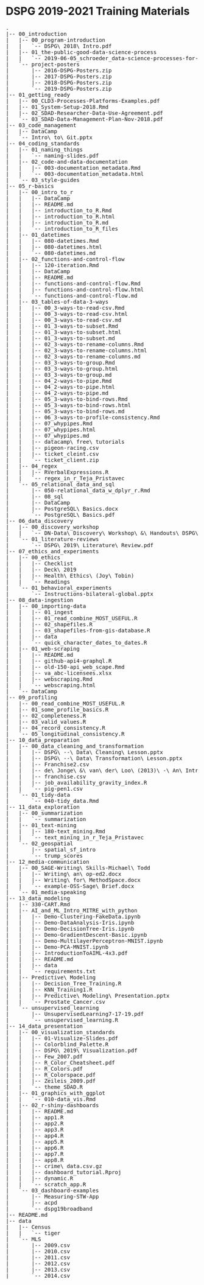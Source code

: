 # DSPG 2019-2021 Training Materials
<pre>
.
|-- 00_introduction
|   |-- 00_program-introduction
|   |   `-- DSPG\ 2018\ Intro.pdf
|   |-- 01_the-public-good-data-science-process
|   |   `-- 2019-06-05_schroeder_data-science-processes-for-evidence-based-policy.pptx
|   `-- project-posters
|       |-- 2016-DSPG-Posters.zip
|       |-- 2017-DSPG-Posters.zip
|       |-- 2018-DSPG-Posters.zip
|       `-- 2019-DSPG-Posters.zip
|-- 01_getting_ready
|   |-- 00_CLD3-Processes-Platforms-Examples.pdf
|   |-- 01_System-Setup-2018.Rmd
|   |-- 02_SDAD-Researcher-Data-Use-Agreement.pdf
|   `-- 03_SDAD-Data-Management-Plan-Nov-2018.pdf
|-- 03_code_management
|   |-- DataCamp
|   `-- Intro\ to\ Git.pptx
|-- 04_coding_standards
|   |-- 01_naming_things
|   |   `-- naming-slides.pdf
|   |-- 02_code-and-data-documentation
|   |   |-- 003-documentation_metadata.Rmd
|   |   `-- 003-documentation_metadata.html
|   `-- 03_style-guides
|-- 05_r-basics
|   |-- 00_intro_to_r
|   |   |-- DataCamp
|   |   |-- README.md
|   |   |-- introduction_to_R.Rmd
|   |   |-- introduction_to_R.html
|   |   |-- introduction_to_R.md
|   |   `-- introduction_to_R_files
|   |-- 01_datetimes
|   |   |-- 080-datetimes.Rmd
|   |   |-- 080-datetimes.html
|   |   `-- 080-datetimes.md
|   |-- 02_functions-and-control-flow
|   |   |-- 120-iteration.Rmd
|   |   |-- DataCamp
|   |   |-- README.md
|   |   |-- functions-and-control-flow.Rmd
|   |   |-- functions-and-control-flow.html
|   |   `-- functions-and-control-flow.md
|   |-- 03_tables-of-data-3-ways
|   |   |-- 00_3-ways-to-read-csv.Rmd
|   |   |-- 00_3-ways-to-read-csv.html
|   |   |-- 00_3-ways-to-read-csv.md
|   |   |-- 01_3-ways-to-subset.Rmd
|   |   |-- 01_3-ways-to-subset.html
|   |   |-- 01_3-ways-to-subset.md
|   |   |-- 02_3-ways-to-rename-columns.Rmd
|   |   |-- 02_3-ways-to-rename-columns.html
|   |   |-- 02_3-ways-to-rename-columns.md
|   |   |-- 03_3-ways-to-group.Rmd
|   |   |-- 03_3-ways-to-group.html
|   |   |-- 03_3-ways-to-group.md
|   |   |-- 04_2-ways-to-pipe.Rmd
|   |   |-- 04_2-ways-to-pipe.html
|   |   |-- 04_2-ways-to-pipe.md
|   |   |-- 05_3-ways-to-bind-rows.Rmd
|   |   |-- 05_3-ways-to-bind-rows.html
|   |   |-- 05_3-ways-to-bind-rows.md
|   |   |-- 06_3-ways-to-profile-consistency.Rmd
|   |   |-- 07_whypipes.Rmd
|   |   |-- 07_whypipes.html
|   |   |-- 07_whypipes.md
|   |   |-- datacamp\ free\ tutorials
|   |   |-- pigeon-racing.csv
|   |   |-- ticket_cleint.csv
|   |   `-- ticket_client.zip
|   |-- 04_regex
|   |   |-- RVerbalExpressions.R
|   |   `-- regex_in_r_Teja_Pristavec
|   `-- 05_relational_data_and_sql
|       |-- 050-relational_data_w_dplyr_r.Rmd
|       |-- 08_sql
|       |-- DataCamp
|       |-- PostgreSQL\ Basics.docx
|       `-- PostgreSQL\ Basics.pdf
|-- 06_data_discovery
|   |-- 00_discovery_workshop
|   |   `-- DN-Data\ Discovery\ Workshop\ &\ Handouts\ DSPG\ [Autosaved].pptx
|   `-- 01_literature-reviews
|       `-- DSPG\ 2019\ Literature\ Review.pdf
|-- 07_ethics_and_experiments
|   |-- 00_ethics
|   |   |-- Checklist
|   |   |-- Deck\ 2019
|   |   |-- Health\ Ethics\ (Joy\ Tobin)
|   |   `-- Readings
|   `-- 01_behavioral_experiments
|       `-- Instructions-bilateral-global.pptx
|-- 08_data-ingestion
|   |-- 00_importing-data
|   |   |-- 01_ingest
|   |   |-- 01_read_combine_MOST_USEFUL.R
|   |   |-- 02_shapefiles.R
|   |   |-- 03_shapefiles-from-gis-database.R
|   |   |-- data
|   |   `-- quick_character_dates_to_dates.R
|   |-- 01_web-scraping
|   |   |-- README.md
|   |   |-- github-api4-graphql.R
|   |   |-- old-150-api_web_scape.Rmd
|   |   |-- va_abc-licensees.xlsx
|   |   |-- webscraping.Rmd
|   |   `-- webscraping.html
|   `-- DataCamp
|-- 09_profiling
|   |-- 00_read_combine_MOST_USEFUL.R
|   |-- 01_some_profile_basics.R
|   |-- 02_completeness.R
|   |-- 03_valid_values.R
|   |-- 04_record_consistency.R
|   `-- 05_longitudinal_consistency.R
|-- 10_data_preparation
|   |-- 00_data_cleaning_and_transformation
|   |   |-- DSPG\ --\ Data\ Cleaning\ Lesson.pptx
|   |   |-- DSPG\ --\ Data\ Transformation\ Lesson.pptx
|   |   |-- Franchise2.csv
|   |   |-- de\ Jonge\ &\ van\ der\ Loo\ (2013)\ -\ An\ Introduction\ to\ Data\ Cleaning\ with\ R.pdf
|   |   |-- franchise.csv
|   |   |-- job_availability_gravity_index.R
|   |   `-- pig-pen1.csv
|   `-- 01_tidy-data
|       `-- 040-tidy_data.Rmd
|-- 11_data_exploration
|   |-- 00_summarization
|   |   `-- summarization
|   |-- 01_text-mining
|   |   |-- 180-text_mining.Rmd
|   |   `-- text_mining_in_r_Teja_Pristavec
|   `-- 02_geospatial
|       |-- spatial_sf_intro
|       `-- trump_scores
|-- 12_media-communication
|   |-- 00_SAGE-Writing\ Skills-Michael\ Todd
|   |   |-- Writing\ an\ op-ed2.docx
|   |   |-- Writing\ for\ MethodSpace.docx
|   |   `-- example-OSS-Sage\ Brief.docx
|   `-- 01_media-speaking
|-- 13_data_modeling
|   |-- 330-CART.Rmd
|   |-- AI_and_ML_Intro_MITRE_with_python
|   |   |-- Demo-Clustering-FakeData.ipynb
|   |   |-- Demo-DataAnalysis-Iris.ipynb
|   |   |-- Demo-DecisionTree-Iris.ipynb
|   |   |-- Demo-GradientDescent-Basic.ipynb
|   |   |-- Demo-MultilayerPerceptron-MNIST.ipynb
|   |   |-- Demo-PCA-MNIST.ipynb
|   |   |-- IntroductionToAIML-4x3.pdf
|   |   |-- README.md
|   |   |-- data
|   |   `-- requirements.txt
|   |-- Predictive\ Modeling
|   |   |-- Decision_Tree_Training.R
|   |   |-- KNN_Training1.R
|   |   |-- Predictive\ Modeling\ Presentation.pptx
|   |   `-- Prostate_Cancer.csv
|   `-- unsupervised_learning
|       |-- UnsupervisedLearning7-17-19.pdf
|       `-- unsupervised_learning.R
|-- 14_data_presentation
|   |-- 00_visualization_standards
|   |   |-- 01-Visualize-Slides.pdf
|   |   |-- Colorblind_Palette.R
|   |   |-- DSPG\ 2019\ Visualization.pdf
|   |   |-- Few_2007.pdf
|   |   |-- R_Color_Cheatsheet.pdf
|   |   |-- R_Colors.pdf
|   |   |-- R_Colorspace.pdf
|   |   |-- Zeileis_2009.pdf
|   |   `-- theme_SDAD.R
|   |-- 01_graphics_with_ggplot
|   |   `-- 010-data_vis.Rmd
|   |-- 02_r-shiny-dashboards
|   |   |-- README.md
|   |   |-- app1.R
|   |   |-- app2.R
|   |   |-- app3.R
|   |   |-- app4.R
|   |   |-- app5.R
|   |   |-- app6.R
|   |   |-- app7.R
|   |   |-- app8.R
|   |   |-- crime\ data.csv.gz
|   |   |-- dashboard_tutorial.Rproj
|   |   |-- dynamic.R
|   |   `-- scratch_app.R
|   `-- 03_dashboard-examples
|       |-- Measuring-STW-App
|       |-- acpd
|       `-- dspg19broadband
|-- README.md
|-- data
|   |-- Census
|   |   `-- tiger
|   `-- MLS
|       |-- 2009.csv
|       |-- 2010.csv
|       |-- 2011.csv
|       |-- 2012.csv
|       |-- 2013.csv
|       `-- 2014.csv
</pre>
